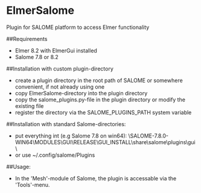 # ElmerSalome
Plugin for SALOME platform to access Elmer functionality 

##Requirements
* Elmer 8.2 with ElmerGui installed
* Salome 7.8 or 8.2

##Installation with custom plugin-directory
* create a plugin directory in the root path of SALOME or somewhere convenient, if not already using one
* copy ElmerSalome-directory into the plugin directory
* copy the salome_plugins.py-file in the plugin directory or modify the existing file 
* register the directory via the SALOME_PLUGINS_PATH system variable

##Installation with standard Salome-directories:
* put everything int (e.g Salome 7.8 on win64):
\SALOME-7.8.0-WIN64\MODULES\GUI\RELEASE\GUI_INSTALL\share\salome\plugins\gui\
* or use  ~/.config/salome/Plugins
  
##Usage:
*  In the 'Mesh'-module of Salome, the plugin is accessable via the 'Tools'-menu.
